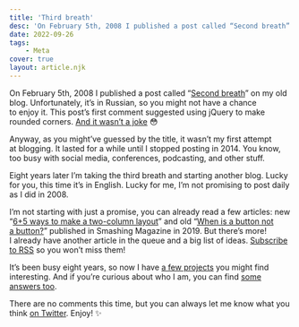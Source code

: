 ```yaml
---
title: 'Third breath'
desc: 'On February 5th, 2008 I published a post called “Second breath” on my old blog. It lasted for a while until I stopped posting in 2014. Eight years later I’m taking a _third breath_ and starting another blog.'
date: 2022-09-26
tags:
    - Meta
cover: true
layout: article.njk
---
```


On February 5th, 2008 I published a post called “[Second breath](https://pepelsbey.net/2008/02/second-breath/)” on my old blog. Unfortunately, it’s in Russian, so you might not have a chance to enjoy it. This post’s first comment suggested using jQuery to make rounded corners. [And it wasn’t a joke](https://jquery.malsup.com/corner/) 😳

Anyway, as you might’ve guessed by the title, it wasn’t my first attempt at blogging. It lasted for a while until I stopped posting in 2014. You know, too busy with social media, conferences, podcasting, and other stuff.

Eight years later I’m taking the third breath and starting another blog. Lucky for you, this time it’s in English. Lucky for me, I’m not promising to post daily as I did in 2008.

I’m not starting with just a promise, you can already read a few articles: new “[6+5 ways to make a two-column layout](http://localhost:8080/articles/two-columns/)” and old “[When is a button not a button?](https://www.smashingmagazine.com/2019/02/buttons-interfaces/)” published in Smashing Magazine in 2019. But there’s more! I already have another article in the queue and a big list of ideas. [Subscribe to RSS](/feed/) so you won’t miss them!

It’s been busy eight years, so now I have [a few projects](/projects/) you might find interesting. And if you’re curious about who I am, you can find [some answers too](/about/).

There are no comments this time, but you can always let me know what you think [on Twitter](https://twitter.com/pepelsbey_dev). Enjoy! ✨
